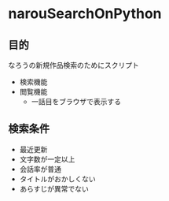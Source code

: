 # narouSearchOnPython

## 目的

なろうの新規作品検索のためにスクリプト

+ 検索機能
+ 閲覧機能
    + 一話目をブラウザで表示する

## 検索条件

+ 最近更新
+ 文字数が一定以上
+ 会話率が普通
+ タイトルがおかしくない
+ あらすじが異常でない